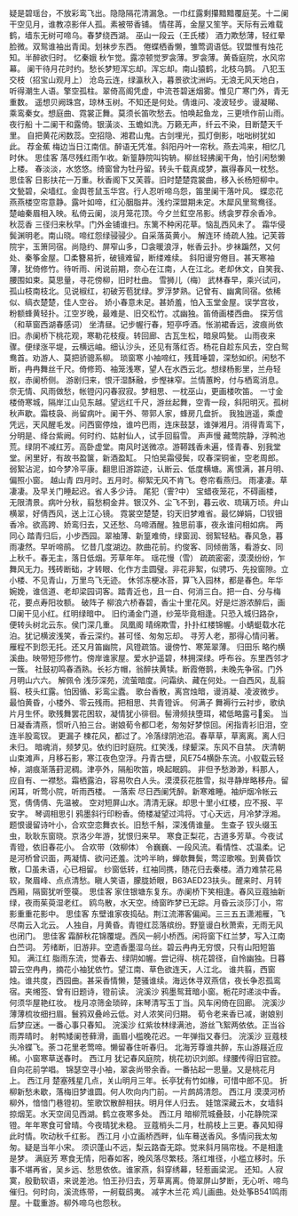 <!-- { "loadSidebar": true } -->
疑是碧瑶台，不放彩鸾飞出。隐隐隔花清漏急。一巾红露剩攥黯黯覆庭芜。十二阑干空见月，谁教凉影伴人孤。素被带香铺。 
情荏苒，金屋又笙竽。天际有云难载鹤，墙东无树可啼乌。春梦绕西湖。 
巫山一段云（王氏楼）
酒力欺愁薄，轻红晕脸微。双鸳谁袖出青闺。划袜步东西。 
倦蝶栖香懒，雏莺调语低。钗盟惟有烛花知。半醉欲归时。 
忆秦娥
秋乍觉。露凉顿觉罗衾薄。罗衾薄。黄昏庭院，水风帘幕。 
阑干待月花时约。愁长梦短浑忘却。浑忘却。南山猿鹤，北枝乌鹊。 
八犯玉交枝（招宝山观月上）
沧岛云连，绿瀛秋入，暮景欲沈洲屿。无浪无风天地白，听得潮生人语。擎空孤柱。翠倚高阁凭虚，中流苍碧迷烟雾。惟见广寒门外，青无重数。 
遥想贝阙珠宫，琼林玉树。不知还是何处。倩谁问、凌波轻步。谩凝睇、乘鸾秦女。想庭曲、霓裳正舞。莫须长笛吹愁去。怕唤起鱼龙，三更喷作前山雨。 
夜行船
十二阑干和露倚。银潢淡、玉蟾如洗。万籁无声，纤云不染，目断楚天千里。 
自把黄花闲数蕊。空招隐、湘君山鬼。古剑埋光，孤灯倒影，咄咄树犹如此。 
荐金蕉
梅边当日江南信。醉语无凭准。斜阳丹叶一帘秋。燕去鸿来，相忆几时休。 
思佳客
落尽残红雨乍收。新篁静院叫钩辀。柳丝轻拂阑干角，怕引闲愁懒上楼。 
春淡淡，水悠悠。绮窗曾为牡丹留。转头千载真成梦，赢得春风一枕愁。 
思佳客
日影扶花一万重。秋香阁下又芙蓉。旧时楚楚霓裳曲，移入长杨短柳中。 
文甃碧，朵墙红。金舆苍鼠玉华宫。行人忍听啼乌怨，笛里阑干落叶风。 
蝶恋花
燕燕楼空帘意静。露叶如啼，红沁胭脂井。浅约深盟期未定。木犀风里鸳鸯径。 
楚岫秦眉相入映。私倚云阑，淡月笼花顶。今夕兰釭空吊影。绣衾罗荐余香冷。 
秋蕊香
三径归来秋早。门外金铺谁扫。东篱不种闲花草。恼乱西风未了。 
霜华侵鬓渊明老。南山晓。啼红怨绿骎骎少。自采落英黄小。 
解连环
绮疏人独。记芙蓉院宇，玉箫同宿。尚隐约、屏窄山多，□衾暖浪浮，帐香云扑。步袜蹁然，又何处、秦筝金屋。□柔簪易折，破镜难留，断缕难续。 
斜阳谩穷倦目。甚天寒袖薄，犹倚修竹。待听雨、闲说前期，奈心在江南，人在江北。老却休文，自笑我、腰围如束。莫思量，寻花傍柳，旧时杜曲。 
雪狮儿（梅）
武林春早，乘兴试问，孤山枝南枝北。见说椒红，初破芳苞犹绿。罗浮梦熟。记曾有、幽禽同宿。依稀似、缟衣楚楚，佳人空谷。 
娇小春意未足。甚娇羞，怕入玉堂金屋。误学宫妆，粉额蜂黄轻扑。江空岁晚，最难是、旧交松竹。忒幽独。笛倚画楼西曲。 
探芳信（和草窗西湖春感词）
坐清昼。记步幄行春，短亭呼酒。怅湔裙香远，波痕尚依旧。赤阑桥下桃花观，寒勒花枝瘦。转回廊、古瓦生松，暗泉鸣甃。 
山雨夜来骤。便绿涨平堤，云横远岫。细认沙头，还见有落红否。杨花自趁东风去，空白鸳鸯首。劝游人、莫把骄骢系柳。 
琐窗寒
小袖啼红，残茸唾碧，深愁如织。闲愁不断，冉冉舞丝千尺。倚修筠、袖笼浅寒，望人在水西云北。想绿杨影里，兰舟轻舣，赤阑桥侧。 
游剧归来，恨汗湿酥融，步慳袜窄。兰情蕙盻，付与栖鸾消息。奈无情、风雨做愁，帐镫闪闪春寂寂。梦相思、一枕巫山，更画楼吹笛。 
一寸金
楼倚寒城，隔岸江山见东越。望远红千尺，游丝起舞，空青一段，斜阳明灭。孤树秋声歇。霜枝袅、尚留病叶。阑干外、带郭人家，蜂房几盘折。 
我独逍遥，乘虚凭远，天风醒毛发。问西窗停烛，谁吟巴雨，连床鼓瑟，谁弹湘月。消得青鸾下，分明是、绛台紫阙。何时约、姑射仙人，试手回翦雪。 
声声慢
藏莺院静，浮鸭池荒。绿阴不减红芳。高卧虚堂。南风时送微凉。游鞯践香未遍，怪青春、别我堂堂。闲里好，有故书盈箧，新酒盈缸。 
只怕吴霜侵鬓，叹春深铜雀，空老周郎。弱絮沾泥，如今梦冷平康。翻思旧游踪迹，认断云、低度横塘。离恨满，甚月明、偏照小窗。 
越山青
四月时。五月时。柳絮无风不肯飞。卷帘看燕归。 
雨凄凄。草凄凄。及早关门睡起迟。省人多少诗。 
尾犯（霅?中）
宝蜡夜笼花，不碍画楼，无限清景。病叶分秋，翦愁桐金井。银汉外、尘飞不到，暮云收、琉璃万顷。弁山横翠，好倩西风，送上江心镜。 
霓裳空楚楚，钧天旧梦难省。最忆婵娟，□钗钿香冷。欲高跨、娇鸾归去，又还愁、乌啼酒醒。独思前事，夜永谁问相如病。 
两同心
踏青归后，小步西园。翠袖薄、新篁难倚，绿窗润、弱絮轻粘。春风急，暮雨凄然。早听啼鹃。 
忆昔几度湖边。款曲花前。约俊客、同倾凿落，看游女、同上秋千。春无主，落日低烟。芳草年年。 
瑶花慢（雪）
疏疏密密，漠漠纷纷，乍舞风无力。残砖断础，才转眼、化作方圭圆璧。非花非絮，似骋巧、先投窗隙。立小楼、不见青山，万里鸟飞无迹。 
休邻冻梗冰苔，算飞入园林，都是春色。年华婉娩，谁信道、老却梁园词客。踏青近也，且一白、何消三白。把一白、分与梅花，要点寿阳妆额。 
破阵子
柳浪六桥春碧，香尘十里花风。好是烂游浓醉后，画□阑干见小红。红明绿暗中。 
旧约涌金门道，纱笼毕竟相逢。只恐入城归路杂，便转头树北云东。侯门深几重。 
凤凰阁
晴绵欺雪，扑扑红楼锦幄。小蜻蜓载水花泊。犹记横波浅笑，香云深约。甚可怪、匆匆忘却。 
寻芳人老，那得心情问著。雁程不到怨无托。还又月笛幽院，风镫疏箔。谩傍竹、寒笼翠薄。 
归田乐
略彴横溪曲。映带短莎修竹。傍岸谁家屋。爱水护遥碧，林拥深绿。呼布谷。东里西邻才一簇。 
社鼓初鸣春酒熟。长衫方帽，翁醉扶黄犊。断霞倦鹊，未晚先争宿。门外月明山六六。 
解佩令
浅莎深苑，流萤暗度。问霜纨、藏在何处。一自西风，乱翦翦、枝头红露。怕因循、彩鸾尘蠹。 
歌台香散，离宫烛暗，谩消凝、凌波微步。最怕黄昏，小楼外、零云残雨。把相思、共青镫诉。 
何满子
舞褥行云衬步，歌纨片月生怀。歌残舞罢花困软，凝情犹小徘徊。髻滑频扶堕珥，裙低略露弓奚。 
当日凝香清燕，惯听八拍三台。谢娘荀令都□老，匆匆好梦惊回。闲指青衫旧泪，空连半股鸾钗。 
更漏子
楝花风，都过了。冷落绿阴池沼。春草草，草离离。离人归未归。 
暗魂消，频梦见。依约旧时庭院。红笑浅，绿颦深。东风不自禁。 
庆清朝
山束滩声，月移石影，寒江夜色空浮。丹青古壁，风E754横卧东流。小舣载云轻棹，湖痕渐落葑泥稠。津亭外，隔船吹笛，唤起眠鸥。 
非但予愁渺渺，料那人，应自有、一襟愁。霜栖露泊，容易吹白人头。漠漠荻花胜雪，拟寻静岸略移舟。留闲耳，听莺小院，听雨西楼。 
一落索
尽日西阑凭醉。新寒难睡。袖炉烟冷帐云宽，倩倩倩、先温被。 
空对短屏山水。清清无寐。却思十里小红楼，应不报、平安字。 
琴调相思引
鸦墨斜行印粉香。倚楼凝望过鸿将。寸心天远，月冷梦浮湘。 
题恨谩留诗叶小，合欢空恋舞衣长。旧愁千斛，深浅倩谁量。 
生查子
钗头缀玉虫，耿耿东窗晓。京洛少年游，犹恨归来早。 
寒食正梨花，古道多芳草。今夜试青镫，依旧春花小。 
合欢带（效柳体）
令巍巍、一段风流。看情性、忒温柔。记是河桥曾识面，两凝情、欲问还羞。沈吟半晌，蝉欹舞鬓，莺涩歌喉。到黄昏饮散，□虽未语，心已相留。 
纱窗低转，红袖同携，随花归去秦楼。酒力难禁花易软，聚眉峰、点点清愁。瞋人笑语，朦胧娇眼，B63AED23扶头。醒来时、月转西厢，隔窗犹听箜篌。 
思佳客
家住银塘东复东。赤阑桥下笑相逢。春风豆蔻抽新绿，夜雨茱萸湿老红。 
鸥鸟散，水天空。绮窗昨梦已无踪。月昏云淡莎汀小，帘影重重花影中。 
思佳客
东壁谁家夜捣砧。荆江流滞客偏闻。三三五五潇湘雁，飞尽南云入北云。 
人独自，月黄昏。青镫红蕊落缤纷。野篁谩白秋萧索，无雨无风也闭门。 
思佳客
霜醉秋花锦覆堤。西风一舸小桥西。闲将窗下红兰梦，写入江南白苎词。 
芳绪断，旧游非。空遗香墨湿乌丝。碧云冉冉无穷恨，只有山阳短笛知。 
满江红
脂雨东流，觉春去、绿阴如幄。尝记得、桃花碧径，自怜幽独。日暮碧云空冉冉，摘花小袖犹依竹。望江南、草色欲连天，人江北。 
谁共翦，西窗烛。谁共度，西园曲。甚采香情懒，楚骚谁续。海远休寻双燕信，夜长争忍孤鸾宿。夹缃签、曾有旧题诗，镫前读。 
浣溪沙
鸦墨鸳茸暗小窗。栀花时递淡中香。何须华屋艳红妆。 
栊月凉筛金琐碎，床琴清写玉丁当。风车闲倚在回廊。 
浣溪沙
薄薄梳妆细扫眉。鬟鸦双叠岭云低。对人浓笑问归期。 
荀令老来香已减，谢娘别后梦应迷。一番心事只春知。 
浣溪沙
红紫妆林绿满池，游丝飞絮两依依。正当谷雨弄晴时。 
射鸭矮阑苍藓滑，画眉小槛晚花迟。一年弹指又春归。 
浣溪沙
豆蔻枝头冷蝶飞。荼コ花里老莺啼。懒留春住听春归。 
北海芳尊谁共醉，东山游屐近应稀。小窗寒草送春时。 
西江月
犹记春风庭院，桃花初识刘郎。绿腰传得旧官腔。自向花前学唱。 
锦瑟空寻小袖，翠衾尚带余香。一番拈起一思量。又是桃花月上。 
西江月
楚塞残星几点，关山明月三年。长亭犹有竹如椽，可惜中郎不见。 
折柳新愁未歇，落梅旧梦谁圆。何人吹向内门前。一片鹧鸪清怨。 
西江月
漠漠河桥柳外，愔愔门巷镫初。笙歌饮散醉相扶。明月伴人归去。 
娃馆深藏云木，女墙斜掠烟芜。水天空阔见西湖。鹤立夜寒多处。 
西江月
暗柳荒城叠鼓，小花静院深镫。年年寒食可曾晴。今夜晴犹未稳。 
豆蔻梢头二月，杜鹃枝上三更。春风知得此时情。吹动秋千红影。 
西江月
小立画桥西畔，仙车蓦送香风。多情问我太匆匆。疑是当年小宋。 
须识蓬山不远，梨云路杳无踪。觉来斜月隔帘栊。不是相逢是梦。 
满庭芳
寒食无情，阳春如客，晚风落尽繁枝。落红堆径，小槛立移时。乐事不堪再省，吴乡远、愁思依依。谁家燕，斜穿绣幕，轻惹画梁泥。 
还知。人寂寞，殷勤软语，来说差池。怕王孙归去，芳草离离。倚翠屏山梦断，无心听、啼鸟催归。何时向，溪流练带，一舸载鸱夷。 
减字木兰花
鸡儿画曲。处处筝B541鸣雨屋。十载重游。柳外啼乌也怨秋。 
